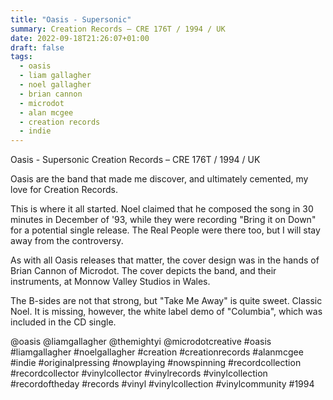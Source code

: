 ```yaml
---
title: "Oasis - Supersonic"
summary: Creation Records – CRE 176T / 1994 / UK
date: 2022-09-18T21:26:07+01:00
draft: false
tags:
  - oasis
  - liam gallagher
  - noel gallagher
  - brian cannon
  - microdot
  - alan mcgee
  - creation records
  - indie
---
```

Oasis - Supersonic
Creation Records – CRE 176T / 1994 / UK

Oasis are the band that made me discover, and ultimately cemented, my love for Creation Records. 

This is where it all started. Noel claimed that he composed the song in 30 minutes in December of '93, while they were recording "Bring it on Down" for a potential single release. The Real People were there too, but I will stay away from the controversy.

As with all Oasis releases that matter, the cover design was in the hands of Brian Cannon of Microdot. The cover depicts the band, and their instruments, at Monnow Valley Studios in Wales.

The B-sides are not that strong, but "Take Me Away" is quite sweet. Classic Noel. It is missing, however, the white label demo of "Columbia", which was included in the CD single.

@oasis @liamgallagher @themightyi @microdotcreative #oasis #liamgallagher #noelgallagher #creation #creationrecords #alanmcgee #indie #originalpressing #nowplaying #nowspinning #recordcollection #recordcollector #vinylcollector #vinylrecords #vinylcollection #recordoftheday #records #vinyl #vinylcollection #vinylcommunity #1994